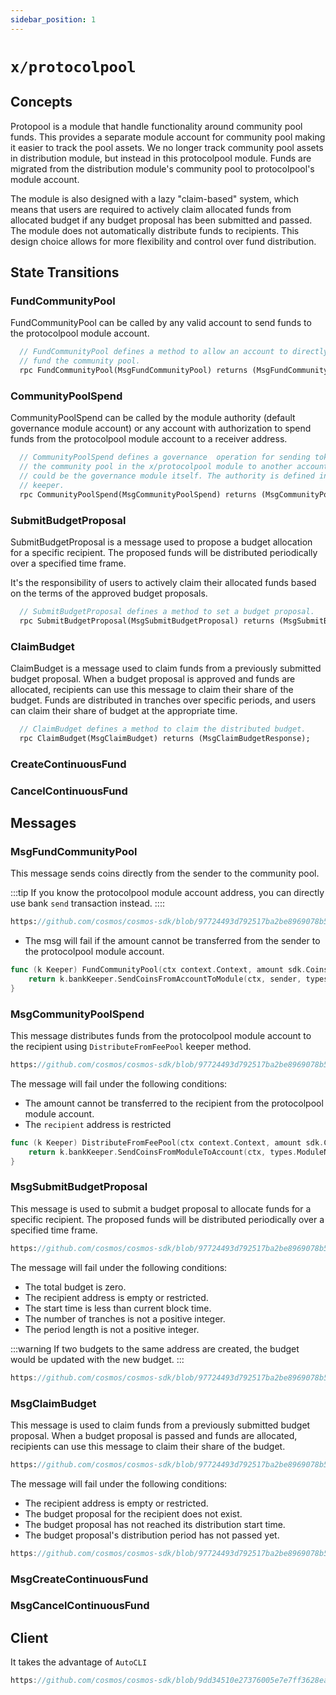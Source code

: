 ```yaml
---
sidebar_position: 1
---
```


# `x/protocolpool`

## Concepts

Protopool is a module that handle functionality around community pool funds. This provides a separate module account for community pool making it easier to track the pool assets. We no longer track community pool assets in distribution module, but instead in this protocolpool module. Funds are migrated from the distribution module's community pool to protocolpool's module account.

The module is also designed with a lazy "claim-based" system, which means that users are required to actively claim allocated funds from allocated budget if any budget proposal has been submitted and passed. The module does not automatically distribute funds to recipients. This design choice allows for more flexibility and control over fund distribution.

## State Transitions

### FundCommunityPool

FundCommunityPool can be called by any valid account to send funds to the protocolpool module account.

```protobuf
  // FundCommunityPool defines a method to allow an account to directly
  // fund the community pool.
  rpc FundCommunityPool(MsgFundCommunityPool) returns (MsgFundCommunityPoolResponse);
```

### CommunityPoolSpend

CommunityPoolSpend can be called by the module authority (default governance module account) or any account with authorization to spend funds from the protocolpool module account to a receiver address.

```protobuf
  // CommunityPoolSpend defines a governance  operation for sending tokens from
  // the community pool in the x/protocolpool module to another account, which
  // could be the governance module itself. The authority is defined in the
  // keeper.
  rpc CommunityPoolSpend(MsgCommunityPoolSpend) returns (MsgCommunityPoolSpendResponse);
```

### SubmitBudgetProposal

SubmitBudgetProposal is a message used to propose a budget allocation for a specific recipient. The proposed funds will be distributed periodically over a specified time frame.

It's the responsibility of users to actively claim their allocated funds based on the terms of the approved budget proposals.

```protobuf
  // SubmitBudgetProposal defines a method to set a budget proposal.
  rpc SubmitBudgetProposal(MsgSubmitBudgetProposal) returns (MsgSubmitBudgetProposalResponse);
```

### ClaimBudget

ClaimBudget is a message used to claim funds from a previously submitted budget proposal. When a budget proposal is approved and funds are allocated, recipients can use this message to claim their share of the budget. Funds are distributed in tranches over specific periods, and users can claim their share of budget at the appropriate time.

```protobuf
  // ClaimBudget defines a method to claim the distributed budget.
  rpc ClaimBudget(MsgClaimBudget) returns (MsgClaimBudgetResponse);

```

### CreateContinuousFund

### CancelContinuousFund

## Messages

### MsgFundCommunityPool

This message sends coins directly from the sender to the community pool.

:::tip
If you know the protocolpool module account address, you can directly use bank `send` transaction instead.
::::

```protobuf reference
https://github.com/cosmos/cosmos-sdk/blob/97724493d792517ba2be8969078b5f92ad04d79c/proto/cosmos/protocolpool/v1/tx.proto#L32-L42
```

* The msg will fail if the amount cannot be transferred from the sender to the protocolpool module account.

```go
func (k Keeper) FundCommunityPool(ctx context.Context, amount sdk.Coins, sender sdk.AccAddress) error {
	return k.bankKeeper.SendCoinsFromAccountToModule(ctx, sender, types.ModuleName, amount)
}
```

### MsgCommunityPoolSpend

This message distributes funds from the protocolpool module account to the recipient using `DistributeFromFeePool` keeper method.

```protobuf reference
https://github.com/cosmos/cosmos-sdk/blob/97724493d792517ba2be8969078b5f92ad04d79c/proto/cosmos/protocolpool/v1/tx.proto#L47-L58
```

The message will fail under the following conditions:

* The amount cannot be transferred to the recipient from the protocolpool module account.
* The `recipient` address is restricted

```go
func (k Keeper) DistributeFromFeePool(ctx context.Context, amount sdk.Coins, receiveAddr sdk.AccAddress) error {
	return k.bankKeeper.SendCoinsFromModuleToAccount(ctx, types.ModuleName, receiveAddr, amount)
}
```

### MsgSubmitBudgetProposal

This message is used to submit a budget proposal to allocate funds for a specific recipient. The proposed funds will be distributed periodically over a specified time frame.

```protobuf reference
https://github.com/cosmos/cosmos-sdk/blob/97724493d792517ba2be8969078b5f92ad04d79c/proto/cosmos/protocolpool/v1/tx.proto#L64-L82
```

The message will fail under the following conditions:

* The total budget is zero.
* The recipient address is empty or restricted.
* The start time is less than current block time.
* The number of tranches is not a positive integer.
* The period length is not a positive integer.

:::warning
If two budgets to the same address are created, the budget would be updated with the new budget.
:::

```go reference
https://github.com/cosmos/cosmos-sdk/blob/97724493d792517ba2be8969078b5f92ad04d79c/x/protocolpool/keeper/msg_server.go#L39-l61
```

### MsgClaimBudget

This message is used to claim funds from a previously submitted budget proposal. When a budget proposal is passed and funds are allocated, recipients can use this message to claim their share of the budget.

```protobuf reference
https://github.com/cosmos/cosmos-sdk/blob/97724493d792517ba2be8969078b5f92ad04d79c/proto/cosmos/protocolpool/v1/tx.proto#L88-L92
```

The message will fail under the following conditions:

- The recipient address is empty or restricted.
- The budget proposal for the recipient does not exist.
- The budget proposal has not reached its distribution start time.
- The budget proposal's distribution period has not passed yet.

```go reference
https://github.com/cosmos/cosmos-sdk/blob/97724493d792517ba2be8969078b5f92ad04d79c/x/protocolpool/keeper/msg_server.go#L25-L37
```

### MsgCreateContinuousFund

### MsgCancelContinuousFund

## Client

It takes the advantage of `AutoCLI`

```go reference
https://github.com/cosmos/cosmos-sdk/blob/9dd34510e27376005e7e7ff3628eab9dbc8ad6dc/x/protocolpool/autocli.go
```
